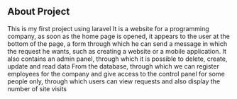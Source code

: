 ## About Project

This is my first project using laravel
It is a website for a programming company, as soon as the home page is opened, it appears to the user at the bottom of the page, a form through which he can send a message in which the request he wants, such as creating a website or a mobile application. It also contains an admin panel, through which it is possible to delete, create, update and read data From the database, through which we can register employees for the company and give access to the control panel for some people only, through which users can view requests and also display the number of site visits
